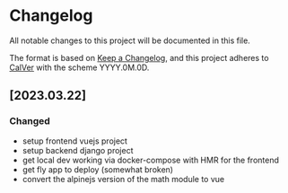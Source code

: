 # Changelog

All notable changes to this project will be documented in this file.

The format is based on [Keep a Changelog](https://keepachangelog.com/en/1.0.0/),
and this project adheres to [CalVer](https://calver.org/) with the scheme YYYY.0M.0D.

## [2023.03.22]

### Changed

- setup frontend vuejs project
- setup backend django project
- get local dev working via docker-compose with HMR for the frontend
- get fly app to deploy (somewhat broken)
- convert the alpinejs version of the math module to vue


